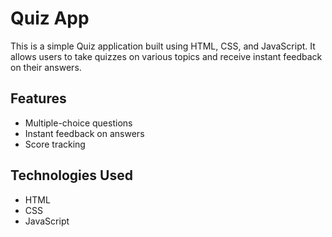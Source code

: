 # Quiz App

This is a simple Quiz application built using HTML, CSS, and JavaScript. It allows users to take quizzes on various topics and receive instant feedback on their answers.

## Features
- Multiple-choice questions
- Instant feedback on answers
- Score tracking

## Technologies Used
- HTML
- CSS
- JavaScript

